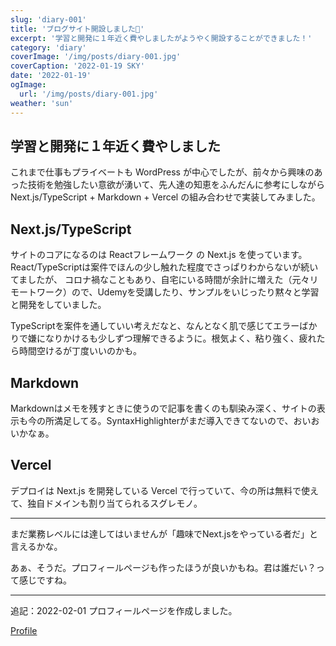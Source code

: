 ```yaml
---
slug: 'diary-001'
title: 'ブログサイト開設しました🍾'
excerpt: '学習と開発に１年近く費やしましたがようやく開設することができました！'
category: 'diary'
coverImage: '/img/posts/diary-001.jpg'
coverCaption: '2022-01-19 SKY'
date: '2022-01-19'
ogImage:
  url: '/img/posts/diary-001.jpg'
weather: 'sun'
---
```


## 学習と開発に１年近く費やしました
これまで仕事もプライベートも WordPress が中心でしたが、前々から興味のあった技術を勉強したい意欲が湧いて、先人達の知恵をふんだんに参考にしながら Next.js/TypeScript + Markdown + Vercel の組み合わせで実装してみました。

## Next.js/TypeScript
サイトのコアになるのは Reactフレームワーク の Next.js を使っています。React/TypeScriptは案件でほんの少し触れた程度でさっぱりわからないが続いてましたが、
コロナ禍なこともあり、自宅にいる時間が余計に増えた（元々リモートワーク）ので、Udemyを受講したり、サンプルをいじったり黙々と学習と開発をしていました。

TypeScriptを案件を通していい考えだなと、なんとなく肌で感じてエラーばかりで嫌になりかけるも少しずつ理解できるように。根気よく、粘り強く、疲れたら時間空けるが丁度いいのかも。

## Markdown
Markdownはメモを残すときに使うので記事を書くのも馴染み深く、サイトの表示も今の所満足してる。SyntaxHighlighterがまだ導入できてないので、おいおいかなぁ。

## Vercel
デプロイは Next.js を開発している Vercel で行っていて、今の所は無料で使えて、独自ドメインも割り当てられるスグレモノ。

---

まだ業務レベルには達してはいませんが「趣味でNext.jsをやっている者だ」と言えるかな。

あぁ、そうだ。プロフィールページも作ったほうが良いかもね。君は誰だい？って感じですね。

---

追記：2022-02-01
プロフィールページを作成しました。

[Profile](/profile)
